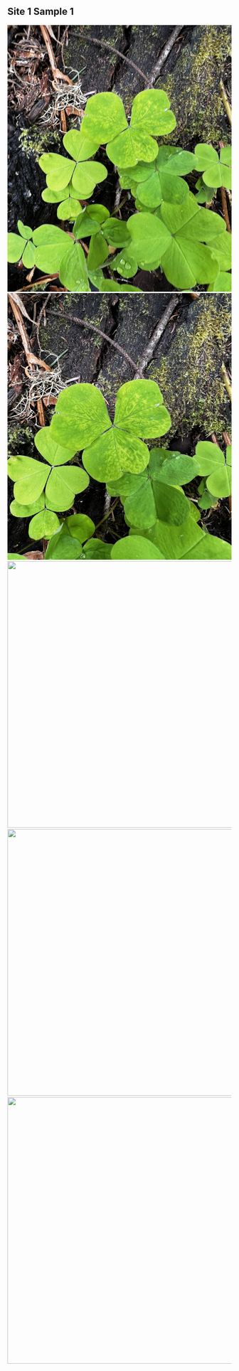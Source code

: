 ## Site 1 Sample 1

<img src="https://github.com/ricardoi/PNWv/blob/main/figures/s1/rs1/IMG_1919.jpeg" width="700" height="600">
<img src="https://github.com/ricardoi/PNWv/blob/main/figures/s1/rs1/IMG_1920.jpeg" width="700" height="600">
<img src="https://github.com/ricardoi/PNWv/blob/main/figures/s1/rs1/IMG_1921.jpeg" width="700" height="600">
<img src="https://github.com/ricardoi/PNWv/blob/main/figures/s1/rs1/IMG_1922.jpeg" width="700" height="600">
<img src="https://github.com/ricardoi/PNWv/blob/main/figures/s1/rs1/IMG_1923.jpeg" width="700" height="600">



